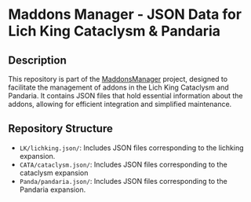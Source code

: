 # Maddons Manager - JSON Data for Lich King Cataclysm & Pandaria

## Description

This repository is part of the [MaddonsManager](https://maddonsmanager.github.io/) project, designed to facilitate the management of addons in the Lich King Cataclysm and Pandaria. It contains JSON files that hold essential information about the addons, allowing for efficient integration and simplified maintenance.

## Repository Structure

- `LK/lichking.json/`: Includes JSON files corresponding to the lichking expansion.
- `CATA/cataclysm.json/`: Includes JSON files corresponding to the cataclysm expansion
- `Panda/pandaria.json/`: Includes JSON files corresponding to the Pandaria expansion.
